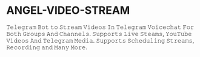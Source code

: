 # ANGEL-VIDEO-STREAM
𝚃𝚎𝚕𝚎𝚐𝚛𝚊𝚖 𝙱𝚘𝚝 𝚝𝚘 𝚂𝚝𝚛𝚎𝚊𝚖 𝚅𝚒𝚍𝚎𝚘𝚜 𝙸𝚗 𝚃𝚎𝚕𝚎𝚐𝚛𝚊𝚖 𝚅𝚘𝚒𝚌𝚎𝚌𝚑𝚊𝚝 𝙵𝚘𝚛 𝙱𝚘𝚝𝚑 𝙶𝚛𝚘𝚞𝚙𝚜 𝙰𝚗𝚍 𝙲𝚑𝚊𝚗𝚗𝚎𝚕𝚜. 𝚂𝚞𝚙𝚙𝚘𝚛𝚝𝚜 𝙻𝚒𝚟𝚎 𝚂𝚝𝚎𝚊𝚖𝚜, 𝚈𝚘𝚞𝚃𝚞𝚋𝚎 𝚅𝚒𝚍𝚎𝚘𝚜 𝙰𝚗𝚍 𝚃𝚎𝚕𝚎𝚐𝚛𝚊𝚖 𝙼𝚎𝚍𝚒𝚊. 𝚂𝚞𝚙𝚙𝚘𝚛𝚝𝚜 𝚂𝚌𝚑𝚎𝚍𝚞𝚕𝚒𝚗𝚐 𝚂𝚝𝚛𝚎𝚊𝚖𝚜, 𝚁𝚎𝚌𝚘𝚛𝚍𝚒𝚗𝚐 𝚊𝚗𝚍 𝙼𝚊𝚗𝚢 𝙼𝚘𝚛𝚎.              
